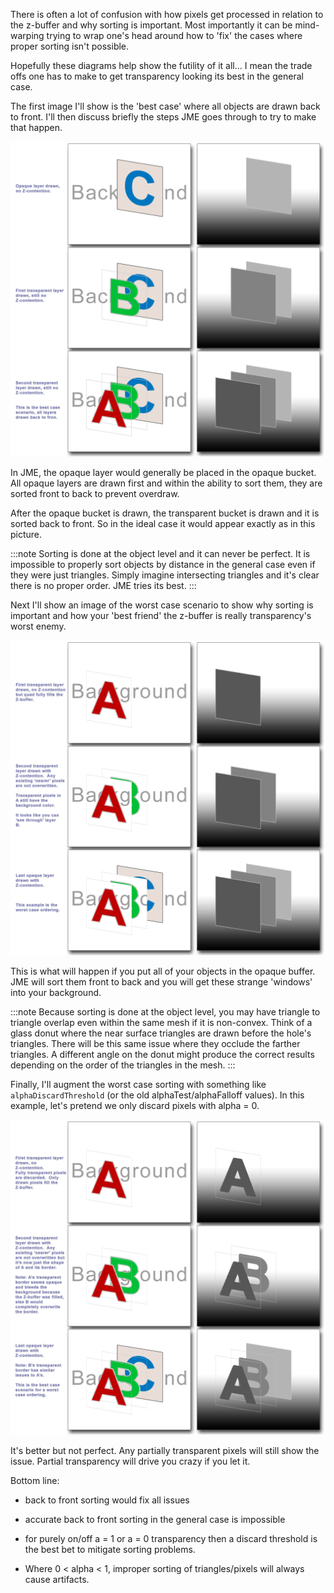 There is often a lot of confusion with how pixels get processed in
relation to the z-buffer and why sorting is important. Most importantly
it can be mind-warping trying to wrap one's head around how to \'fix\'
the cases where proper sorting isn't possible.

Hopefully these diagrams help show the futility of it all... I mean the
trade offs one has to make to get transparency looking its best in the
general case.

The first image I'll show is the \'best case\' where all objects are
drawn back to front. I'll then discuss briefly the steps JME goes
through to try to make that happen.

![transparency\_sorting1.png](/images/jme3/intermediate/transparency_sorting1.png)

In JME, the opaque layer would generally be placed in the opaque bucket.
All opaque layers are drawn first and within the ability to sort them,
they are sorted front to back to prevent overdraw.

After the opaque bucket is drawn, the transparent bucket is drawn and it
is sorted back to front. So in the ideal case it would appear exactly as
in this picture.

:::note
Sorting is done at the object level and it can never be perfect. It is
impossible to properly sort objects by distance in the general case even
if they were just triangles. Simply imagine intersecting triangles and
it's clear there is no proper order. JME tries its best.
:::

Next I'll show an image of the worst case scenario to show why sorting
is important and how your \'best friend\' the z-buffer is really
transparency's worst enemy.

![transparency\_sorting2.png](/images/jme3/intermediate/transparency_sorting2.png)

This is what will happen if you put all of your objects in the opaque
buffer. JME will sort them front to back and you will get these strange
\'windows\' into your background.

:::note
Because sorting is done at the object level, you may have triangle to
triangle overlap even within the same mesh if it is non-convex. Think of
a glass donut where the near surface triangles are drawn before the
hole's triangles. There will be this same issue where they occlude the
farther triangles. A different angle on the donut might produce the
correct results depending on the order of the triangles in the mesh.
:::

Finally, I'll augment the worst case sorting with something like
`alphaDiscardThreshold` (or the old alphaTest/alphaFalloff values). In
this example, let's pretend we only discard pixels with alpha = 0.

![transparency\_sorting3.png](/images/jme3/intermediate/transparency_sorting3.png)

It's better but not perfect. Any partially transparent pixels will still
show the issue. Partial transparency will drive you crazy if you let it.

Bottom line:

-   back to front sorting would fix all issues

-   accurate back to front sorting in the general case is impossible

-   for purely on/off a = 1 or a = 0 transparency then a discard
    threshold is the best bet to mitigate sorting problems.

-   Where 0 \< alpha \< 1, improper sorting of triangles/pixels will
    always cause artifacts.

